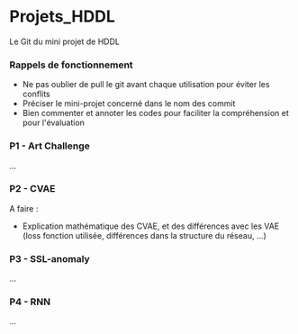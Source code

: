 # Projets_HDDL

Le Git du mini projet de HDDL

### Rappels de fonctionnement
* Ne pas oublier de pull le git avant chaque utilisation pour éviter les conflits
* Préciser le mini-projet concerné dans le nom des commit
* Bien commenter et annoter les codes pour faciliter la compréhension et pour l'évaluation

### P1 - Art Challenge 
...


### P2 - CVAE
A faire : 
* Explication mathématique des CVAE, et des différences avec les VAE (loss fonction utilisée, différences dans la structure du réseau, ...)


### P3 - SSL-anomaly
...


### P4 - RNN
...
